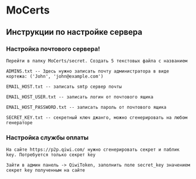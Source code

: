 # MoCerts

## Инструкции по настройке сервера

### Настройка почтового сервера!
```
Перейти в папку MoCerts/secret. Создать 5 текстовых файла с названием

ADMINS.txt -- Здесь нужно записать почту администратора в виде кортежа: ('John', 'john@example.com')

EMAIL_HOST.txt -- записать smtp сервер почты

EMAIL_HOST_USER.txt -- записать логин от почтового ящика

EMAIL_HOST_PASSWORD.txt -- записать пароль от почтового ящика

SECRET_KEY.txt -- секретный ключ джанго, можно сгенерировать на любом генераторе

```

### Настройка службы оплаты
```
На сайте https://p2p.qiwi.com/ нужно сгенерировать секрет и паблик key. Потребуется только секрет key

Зайти в админ панель -> QiwiToken, заполнить поле secret_key значением секрет key полученным на сайте

```